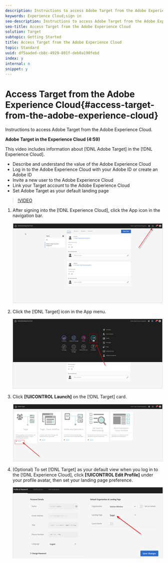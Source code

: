 ```yaml
---
description: Instructions to access Adobe Target from the Adobe Experience Cloud.
keywords: Experience Cloud;sign in
seo-description: Instructions to access Adobe Target from the Adobe Experience Cloud.
seo-title: Access Target from the Adobe Experience Cloud
solution: Target
subtopic: Getting Started
title: Access Target from the Adobe Experience Cloud
topic: Standard
uuid: df5aaded-cb8c-4929-801f-deb0a190febd
index: y
internal: n
snippet: y
---
```


# Access Target from the Adobe Experience Cloud{#access-target-from-the-adobe-experience-cloud}

Instructions to access Adobe Target from the Adobe Experience Cloud.

**Adobe Target in the Experience Cloud (4:59)**

This video includes information about [!DNL Adobe Target] in the [!DNL Experience Cloud].

* Describe and understand the value of the Adobe Experience Cloud 
* Log in to the Adobe Experience Cloud with your Adobe ID or create an Adobe ID 
* Invite a new user to the Adobe Experience Cloud 
* Link your Target account to the Adobe Experience Cloud 
* Set Adobe Target as your default landing page

>[!VIDEO](https://vimeo.com/7lwYrYC7vdM) 

1. After signing into the [!DNL Experience Cloud], click the App icon in the navigation bar.

   ![](assets/appmenu.png)

1. Click the [!DNL Target] icon in the App menu.

   ![](assets/appmenu-target.png)

1. Click **[!UICONTROL Launch]** on the [!DNL Target] card.

   ![](assets/target-launch.png)

1. (Optional) To set [!DNL Target] as your default view when you log in to the [!DNL Experience Cloud], click **[!UICONTROL Edit Profile]** under your profile avatar, then set your landing page preference.

   ![](assets/pagepref.png)

